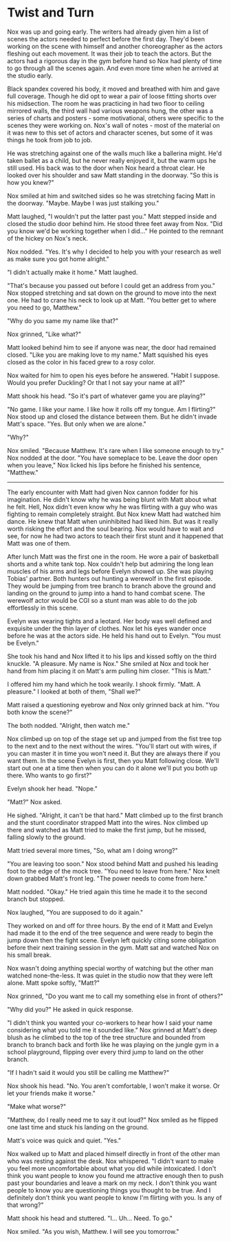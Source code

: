 # Twist and Turn

Nox was up and going early.  The writers had already given him a list of scenes the actors needed to perfect before the first day.  They'd been working on the scene with himself and another choreographer as the actors fleshing out each movement.  It was their job to teach the actors.  But the actors had a rigorous day in the gym before hand so Nox had plenty of time to go through all the scenes again.  And even more time when he arrived at the studio early.

Black spandex covered his body, it moved and breathed with him and gave full coverage.  Though he did opt to wear a pair of loose fitting shorts over his midsection.  The room he was practicing in had two floor to ceiling mirrored walls, the third wall had various weapons hung, the other was a series of charts and posters - some motivational, others were specific to the scenes they were working on.  Nox's wall of notes - most of the material on it was new to this set of actors and character scenes, but some of it was things he took from job to job.

He was stretching against one of the walls much like a ballerina might.  He'd taken ballet as a child, but he never really enjoyed it, but the warm ups he still used.  His back was to the door when Nox heard a throat clear.  He looked over his shoulder and saw Matt standing in the doorway.  "So this is how you knew?"

Nox smiled at him and switched sides so he was stretching facing Matt in the doorway.  "Maybe.  Maybe I was just stalking you."

Matt laughed, "I wouldn't put the latter past you."  Matt stepped inside and closed the studio door behind him.  He stood three feet away from Nox.  "Did you know we'd be working together when I did..."  He pointed to the remnant of the hickey on Nox's neck.

Nox nodded. "Yes.  It's why I decided to help you with your research as well as make sure you got home alright."

"I didn't actually make it home."  Matt laughed.

"That's because you passed out before I could get an address from you."  Nox stopped stretching and sat down on the ground to move into the next one.  He had to crane his neck to look up at Matt.  "You better get to where you need to go, Matthew."

"Why do you same my name like that?"

Nox grinned, "Like what?"

Matt looked behind him to see if anyone was near, the door had remained closed.  "Like you are making love to my name."  Matt squished his eyes closed as the color in his faced grew to a rosy color.

Nox waited for him to open his eyes before he answered. "Habit I suppose.  Would you prefer Duckling?  Or that I not say your name at all?"

Matt shook his head.  "So it's part of whatever game you are playing?"

"No game.  I like your name.  I like how it rolls off my tongue. Am I flirting?"  Nox stood up and closed the distance between them.  But he didn't invade Matt's space.  "Yes.  But only when we are alone."

"Why?"

Nox smiled.  "Because Matthew.  It's rare when I like someone enough to try."  Nox nodded at the door.  "You have someplace to be.  Leave the door open when you leave,"  Nox licked his lips before he finished his sentence, "Matthew."

***

The early encounter with Matt had given Nox cannon fodder for his imagination.  He didn't know why he was being blunt with Matt about what he felt.  Hell, Nox didn't even know why he was flirting with a guy who was fighting to remain completely straight.  But Nox knew Matt had watched him dance.  He knew that Matt when uninhibited had liked him.  But was it really worth risking the effort and the soul bearing.  Nox would have to wait and see, for now he had two actors to teach their first stunt and it happened that Matt was one of them.

After lunch Matt was the first one in the room.  He wore a pair of basketball shorts and a white tank top.  Nox couldn't help but admiring the long lean muscles of his arms and legs before Evelyn showed up.  She was playing Tobias' partner.  Both hunters out hunting a werewolf in the first episode.  They would be jumping from tree branch to branch above the ground and landing on the ground to jump into a hand to hand combat scene.  The werewolf actor would be CGI so a stunt man was able to do the job effortlessly in this scene.

Evelyn was wearing tights and a leotard.  Her body was well defined and exquisite under the thin layer of clothes.  Nox let his eyes wander once before he was at the actors side.  He held his hand out to Evelyn.  "You must be Evelyn."

She took his hand and Nox lifted it to his lips and kissed softly on the third knuckle.  "A pleasure.  My name is Nox."  She smiled at Nox and took her hand from him placing it on Matt's arm pulling him closer.  "This is Matt."

I offered him my hand which he took wearily.  I shook firmly.  "Matt.  A pleasure."  I looked at both of them, "Shall we?"

Matt raised a questioning eyebrow and Nox only grinned back at him.  "You both know the scene?"

The both nodded.  "Alright, then watch me."

Nox climbed up on top of the stage set up and jumped from the fist tree top to the next and to the next without the wires.  "You'll start out with wires, if you can master it in time you won't need it.  But they are always there if you want them.  In the scene Evelyn is first, then you Matt following close.  We'll start out one at a time then when you can do it alone we'll put you both up there.  Who wants to go first?"

Evelyn shook her head. "Nope."

"Matt?"  Nox asked.

He sighed.  "Alright, it can't be that hard."  Matt climbed up to the first branch and the stunt coordinator strapped Matt into the wires.  Nox climbed up there and watched as Matt tried to make the first jump, but he missed, falling slowly to the ground.

Matt tried several more times, "So, what am I doing wrong?"

"You are leaving too soon."  Nox stood behind Matt and pushed his leading foot to the edge of the mock tree.  "You need to leave from here."  Nox knelt down grabbed Matt's front leg. "The power needs to come from here."

Matt nodded.  "Okay."  He tried again this time he made it to the second branch but stopped.

Nox laughed, "You are supposed to do it again."

They worked on and off for three hours.  By the end of it Matt and Evelyn had made it to the end of the tree sequence and were ready to begin the jump down then the fight scene.  Evelyn left quickly citing some obligation before their next training session in the gym.  Matt sat and watched Nox on his small break.

Nox wasn't doing anything special worthy of watching but the other man watched none-the-less.  It was quiet in the studio now that they were left alone.  Matt spoke softly, "Matt?"

Nox grinned, "Do you want me to call my something else in front of others?"

"Why did you?"  He asked in quick response.

"I didn't think you wanted your co-workers to hear how I said your name considering what you told me it sounded like."  Nox grinned at Matt's deep blush as he climbed to the top of the tree structure and bounded from branch to branch back and forth like he was playing on the jungle gym in a school playground, flipping over every third jump to land on the other branch.

"If I hadn't said it would you still be calling me Matthew?"

Nox shook his head.  "No.  You aren't comfortable, I won't make it worse.  Or let your friends make it worse."

"Make what worse?"

"Matthew, do I really need me to say it out loud?"  Nox smiled as he flipped one last time and stuck his landing on the ground.

Matt's voice was quick and quiet.  "Yes."

Nox walked up to Matt and placed himself directly in front of the other man who was resting against the desk.  Nox whispered.  "I didn't want to make you feel more uncomfortable about what you did while intoxicated.  I don't think you want people to know you found me attractive enough then to push past your boundaries and leave a mark on my neck.  I don't think you want people to know you are questioning things you thought to be true.  And I definitely don't think you want people to know I'm flirting with you.  Is any of that wrong?"

Matt shook his head and stuttered. "I... Uh... Need.  To go."

Nox smiled.  "As you wish, Matthew.  I will see you tomorrow."